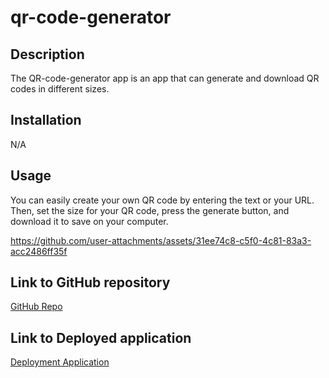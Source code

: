 # qr-code-generator

## Description
The QR-code-generator app is an app that can generate and download QR codes in different sizes.

## Installation
N/A

## Usage
You can easily create your own QR code by entering the text or your URL. Then, set the size for your QR code, press the generate button, and download it to save on your computer.

https://github.com/user-attachments/assets/31ee74c8-c5f0-4c81-83a3-acc2486ff35f


## Link to GitHub repository
[GitHub Repo](https://github.com/AshivaA/qr-code-generator.git)


## Link to Deployed application
[Deployment Application](https://ashivaa.github.io/qr-code-generator/)


